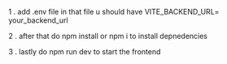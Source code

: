1 . add .env file in that file u should have
VITE_BACKEND_URL= your_backend_url

2 . after that do npm install or npm i to install depnedencies

3 . lastly do npm run dev to start the frontend
